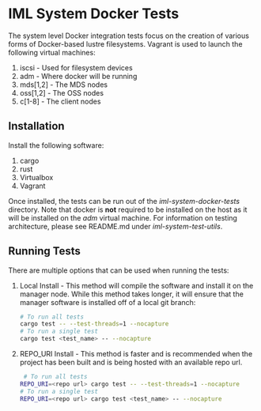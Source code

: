 # IML System Docker Tests

The system level Docker integration tests focus on the creation of various forms of Docker-based lustre filesystems. Vagrant is used to launch the following virtual machines:

1. iscsi - Used for filesystem devices
1. adm - Where docker will be running
1. mds[1,2] - The MDS nodes
1. oss[1,2] - The OSS nodes
1. c[1-8] - The client nodes

## Installation

Install the following software:

1. cargo
1. rust
1. Virtualbox
1. Vagrant

Once installed, the tests can be run out of the *iml-system-docker-tests* directory. Note that docker is **not** required to be installed on the host as it will be installed on the *adm* virtual machine. For information on testing architecture, please see README.md under *iml-system-test-utils*.

## Running Tests

There are multiple options that can be used when running the tests:

1. Local Install - This method will compile the software and install it on the manager node. While this method takes longer, it will ensure that the manager software is installed off of a local git branch:

    ```bash
    # To run all tests
    cargo test -- --test-threads=1 --nocapture 
    # To run a single test
    cargo test <test_name> -- --nocapture
    ```

1. REPO_URI Install - This method is faster and is recommended when the project has been built and is being hosted with an available repo url.

    ```bash
     # To run all tests
    REPO_URI=<repo url> cargo test -- --test-threads=1 --nocapture 
    # To run a single test
    REPO_URI=<repo url> cargo test <test_name> -- --nocapture
    ```